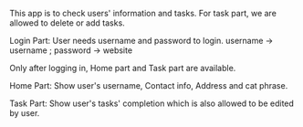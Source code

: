 This app is to check users' information and tasks.
For task part, we are allowed to delete or add tasks.

Login Part:
	User needs username and password to login.
	username -> username ; password -> website
	
Only after logging in, Home part and Task part are available.

Home Part:
	Show user's username, Contact info, Address and cat phrase.
	
Task Part:
	Show user's tasks' completion which is also allowed to be edited by user.
